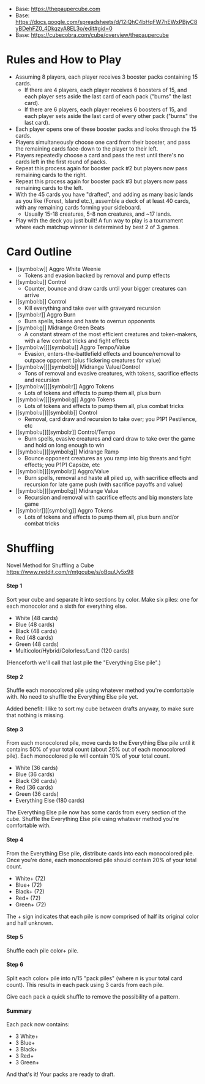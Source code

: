 - Base: https://thepaupercube.com
- Base: https://docs.google.com/spreadsheets/d/12iQhC4bHqFW7hEWxPBjyC8yBDehFZ0_4DkqzyA8EL3o/edit#gid=0
- Base: https://cubecobra.com/cube/overview/thepaupercube

# Rules and How to Play
- Assuming 8 players, each player receives 3 booster packs containing 15 cards.
  - If there are 4 players, each player receives 6 boosters of 15, and each player sets aside the last card of each pack ("burns" the last card).
  - If there are 6 players, each player receives 6 boosters of 15, and each player sets aside the last card of every other pack ("burns" the last card).
- Each player opens one of these booster packs and looks through the 15 cards.
- Players simultaneously choose one card from their booster, and pass the remaining cards face-down to the player to their left.
- Players repeatedly choose a card and pass the rest until there's no cards left in the first round of packs.
- Repeat this process again for booster pack #2 but players now pass remaining cards to the right.
- Repeat this process again for booster pack #3 but players now pass remaining cards to the left.
- With the 45 cards you have "drafted", and adding as many basic lands as you like (Forest, Island etc.), assemble a deck of at least 40 cards, with any remaining cards forming your sideboard.
  - Usually 15-18 creatures, 5-8 non creatures, and ~17 lands.
- Play with the deck you just built! A fun way to play is a tournament where each matchup winner is determined by best 2 of 3 games.

# Card Outline
- [[symbol:w]] Aggro White Weenie
  - Tokens and evasion backed by removal and pump effects
- [[symbol:u]] Control
  - Counter, bounce and draw cards until your bigger creatures can arrive
- [[symbol:b]] Control
  - Kill everything and take over with graveyard recursion
- [[symbol:r]] Aggro Burn
  - Burn spells, tokens and haste to overrun opponents
- [[symbol:g]] Midrange Green Beats
  - A constant stream of the most efficient creatures and token-makers, with a few combat tricks and fight effects
- [[symbol:w]][[symbol:u]] Aggro Tempo/Value
  - Evasion, enters-the-battlefield effects and bounce/removal to outpace opponent (plus flickering creatures for value)
- [[symbol:w]][[symbol:b]] Midrange Value/Control
  - Tons of removal and evasive creatures, with tokens, sacrifice effects and recursion
- [[symbol:w]][[symbol:r]] Aggro Tokens
  - Lots of tokens and effects to pump them all, plus burn
- [[symbol:w]][[symbol:g]] Aggro Tokens
  - Lots of tokens and effects to pump them all, plus combat tricks
- [[symbol:u]][[symbol:b]] Control
  - Removal, card draw and recursion to take over; you P1P1 Pestilence, etc
- [[symbol:u]][[symbol:r]] Control/Tempo
  - Burn spells, evasive creatures and card draw to take over the game and hold on long enough to win
- [[symbol:u]][[symbol:g]] Midrange Ramp
  - Bounce opponent creatures as you ramp into big threats and fight effects; you P1P1 Capsize, etc
- [[symbol:b]][[symbol:r]] Aggro/Value
  - Burn spells, removal and haste all piled up, with sacrifice effects and recursion for late game push (with sacrifice payoffs and value)
- [[symbol:b]][[symbol:g]] Midrange Value
  - Recursion and removal with sacrifice effects and big monsters late game
- [[symbol:r]][[symbol:g]] Aggro Tokens
  - Lots of tokens and effects to pump them all, plus burn and/or combat tricks


# Shuffling 
Novel Method for Shuffling a Cube
https://www.reddit.com/r/mtgcube/s/oBquUy5x98

#### Step 1
Sort your cube and separate it into sections by color. Make six piles: one for each monocolor and a sixth for everything else.

- White (48 cards)
- Blue (48 cards)
- Black (48 cards)
- Red (48 cards)
- Green (48 cards)
- Multicolor/Hybrid/Colorless/Land (120 cards)

(Henceforth we'll call that last pile the "Everything Else pile".)

#### Step 2
Shuffle each monocolored pile using whatever method you're comfortable with. No need to shuffle the Everything Else pile yet.

Added benefit: I like to sort my cube between drafts anyway, to make sure that nothing is missing.

#### Step 3
From each monocolored pile, move cards to the Everything Else pile until it contains 50% of your total count (about 25% out of each monocolored pile). Each monocolored pile will contain 10% of your total count.

- White (36 cards)
- Blue (36 cards)
- Black (36 cards)
- Red (36 cards)
- Green (36 cards)
- Everything Else (180 cards)

The Everything Else pile now has some cards from every section of the cube. Shuffle the Everything Else pile using whatever method you're comfortable with.

#### Step 4
From the Everything Else pile, distribute cards into each monocolored pile. Once you're done, each monocolored pile should contain 20% of your total count.

- White+ (72)
- Blue+ (72)
- Black+ (72)
- Red+ (72)
- Green+ (72)

The + sign indicates that each pile is now comprised of half its original color and half unknown.

#### Step 5
Shuffle each pile color+ pile.

#### Step 6
Split each color+ pile into n/15 "pack piles" (where n is your total card count). This results in each pack using 3 cards from each pile.

Give each pack a quick shuffle to remove the possibility of a pattern.

#### Summary
Each pack now contains:

- 3 White+
- 3 Blue+
- 3 Black+
- 3 Red+
- 3 Green+

And that's it! Your packs are ready to draft. 
